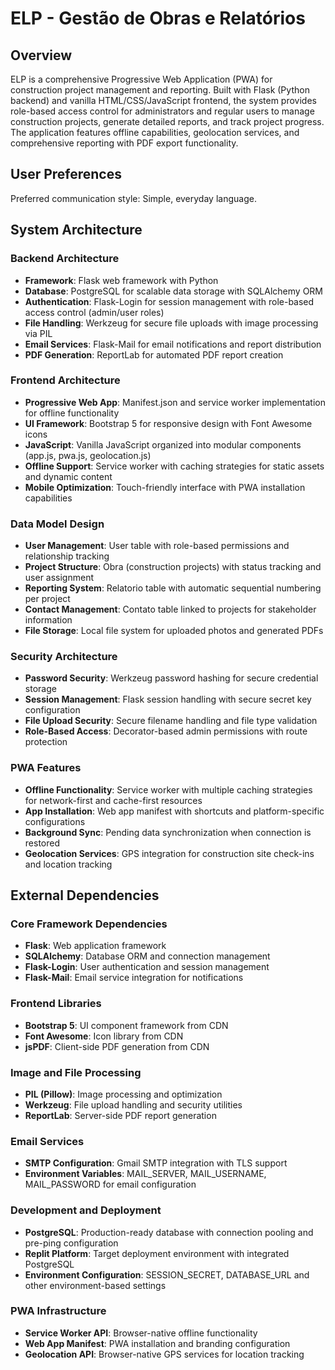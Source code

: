# ELP - Gestão de Obras e Relatórios

## Overview

ELP is a comprehensive Progressive Web Application (PWA) for construction project management and reporting. Built with Flask (Python backend) and vanilla HTML/CSS/JavaScript frontend, the system provides role-based access control for administrators and regular users to manage construction projects, generate detailed reports, and track project progress. The application features offline capabilities, geolocation services, and comprehensive reporting with PDF export functionality.

## User Preferences

Preferred communication style: Simple, everyday language.

## System Architecture

### Backend Architecture
- **Framework**: Flask web framework with Python
- **Database**: PostgreSQL for scalable data storage with SQLAlchemy ORM
- **Authentication**: Flask-Login for session management with role-based access control (admin/user roles)
- **File Handling**: Werkzeug for secure file uploads with image processing via PIL
- **Email Services**: Flask-Mail for email notifications and report distribution
- **PDF Generation**: ReportLab for automated PDF report creation

### Frontend Architecture
- **Progressive Web App**: Manifest.json and service worker implementation for offline functionality
- **UI Framework**: Bootstrap 5 for responsive design with Font Awesome icons
- **JavaScript**: Vanilla JavaScript organized into modular components (app.js, pwa.js, geolocation.js)
- **Offline Support**: Service worker with caching strategies for static assets and dynamic content
- **Mobile Optimization**: Touch-friendly interface with PWA installation capabilities

### Data Model Design
- **User Management**: User table with role-based permissions and relationship tracking
- **Project Structure**: Obra (construction projects) with status tracking and user assignment
- **Reporting System**: Relatorio table with automatic sequential numbering per project
- **Contact Management**: Contato table linked to projects for stakeholder information
- **File Storage**: Local file system for uploaded photos and generated PDFs

### Security Architecture
- **Password Security**: Werkzeug password hashing for secure credential storage
- **Session Management**: Flask session handling with secure secret key configuration
- **File Upload Security**: Secure filename handling and file type validation
- **Role-Based Access**: Decorator-based admin permissions with route protection

### PWA Features
- **Offline Functionality**: Service worker with multiple caching strategies for network-first and cache-first resources
- **App Installation**: Web app manifest with shortcuts and platform-specific configurations
- **Background Sync**: Pending data synchronization when connection is restored
- **Geolocation Services**: GPS integration for construction site check-ins and location tracking

## External Dependencies

### Core Framework Dependencies
- **Flask**: Web application framework
- **SQLAlchemy**: Database ORM and connection management
- **Flask-Login**: User authentication and session management
- **Flask-Mail**: Email service integration for notifications

### Frontend Libraries
- **Bootstrap 5**: UI component framework from CDN
- **Font Awesome**: Icon library from CDN
- **jsPDF**: Client-side PDF generation from CDN

### Image and File Processing
- **PIL (Pillow)**: Image processing and optimization
- **Werkzeug**: File upload handling and security utilities
- **ReportLab**: Server-side PDF report generation

### Email Services
- **SMTP Configuration**: Gmail SMTP integration with TLS support
- **Environment Variables**: MAIL_SERVER, MAIL_USERNAME, MAIL_PASSWORD for email configuration

### Development and Deployment
- **PostgreSQL**: Production-ready database with connection pooling and pre-ping configuration
- **Replit Platform**: Target deployment environment with integrated PostgreSQL
- **Environment Configuration**: SESSION_SECRET, DATABASE_URL and other environment-based settings

### PWA Infrastructure
- **Service Worker API**: Browser-native offline functionality
- **Web App Manifest**: PWA installation and branding configuration
- **Geolocation API**: Browser-native GPS services for location tracking